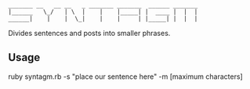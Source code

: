     _______ __   __ __   _ _______ _______  ______ _______
    |______   \_/   | \  |    |    |_____| |  ____ |  |  |
    ______|    |    |  \_|    |    |     | |_____| |  |  |
                                                       


Divides sentences and posts into smaller phrases.


## Usage

ruby syntagm.rb -s "place our sentence here" -m [maximum characters]
